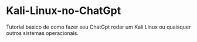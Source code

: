 # Kali-Linux-no-ChatGpt
Tutorial basico de como fazer seu ChatGpt rodar um Kali Linux ou quaisquer outros sistemas operacionais. 
